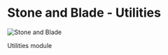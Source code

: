 # Stone and Blade - Utilities

![Stone and Blade](http://stoneandblade.com/assets/images/stone-and-blade-horizontal.png)

Utilities module